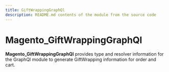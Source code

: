 ```yaml
---
title: GiftWrappingGraphQl
description: README.md contents of the module from the source code
---
```


# Magento_GiftWrappingGraphQl

**Magento_GiftWrappingGraphQl** provides type and resolver information for the GraphQl module
to generate GiftWrapping information for order and cart.
